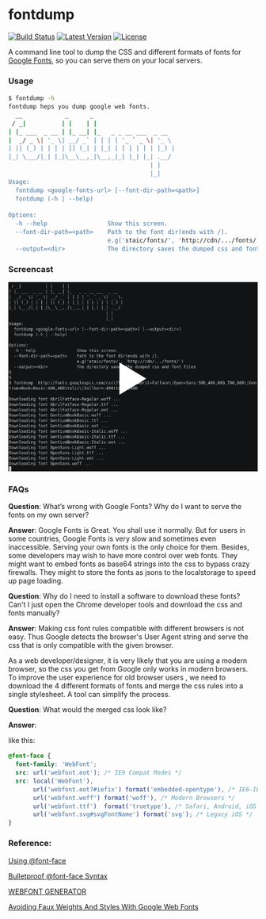 fontdump
========
[![Build Status](https://travis-ci.org/glasslion/fontdump.svg?branch=master)](https://travis-ci.org/glasslion/fontdump)
[![Latest Version](https://pypip.in/version/fontdump/badge.svg)](https://pypi.python.org/pypi/fontdump/)
[![License](https://pypip.in/license/fontdump/badge.svg)](https://pypi.python.org/pypi/fontdump/)


A command line tool to dump the CSS and different formats of fonts for [Google Fonts][1], so you can serve them on your local servers.

### Usage
```bash
$ fontdump -h
fontdump heps you dump google web fonts.
  __            _      _
 / _|          | |    | |
| |_ ___  _ __ | |_ __| |_   _ _ __ ___  _ __
|  _/ _ \| '_ \| __/ _` | | | | '_ ` _ \| '_ \
| || (_) | | | | || (_| | |_| | | | | | | |_) |
|_| \___/|_| |_|\__\__,_|\__,_|_| |_| |_| .__/
                                        | |
                                        |_|
Usage:
  fontdump <google-fonts-url> [--font-dir-path=<path>]
  fontdump (-h | --help)

Options:
  -h --help                 Show this screen.
  --font-dir-path=<path>    Path to the font dir(ends with /).
                            e.g('staic/fonts/', 'http://cdn/.../fonts/')
  --output=<dir>            The directory saves the dumped css and font files
```

### Screencast
[<img src="https://github.com/glasslion/fontdump/raw/master/screenshot.png">](https://asciinema.org/a/14123)


### FAQs

**Question**: 
What’s wrong with Google Fonts? Why do I want to serve the fonts on my own server? 

**Answer**: 
Google Fonts is Great. You shall use it normally. But for users in some countries, Google Fonts is very slow and sometimes even inaccessible. Serving your own fonts is the only choice for them. Besides, some developers may wish to have more control over web fonts. They might want to embed fonts as base64 strings into the css to bypass crazy  firewalls. They might to store the fonts as jsons to the localstorage to speed up page loading.


**Question**: 
Why do I need to install a software to download these fonts? Can't I just open the Chrome developer tools and download the css and fonts manually?

**Answer**:
Making css font rules compatible with different browsers is not easy. Thus Google detects the browser's User Agent string and serve the css that is only compatible with the given browser. 

As a web developer/designer, it is very likely that you are using a modern browser, so the css you get from Google only works in modern browsers. To improve the user experience for old browser users , we need to download the 4 different formats of fonts and merge the css rules into a single stylesheet. A tool can simplify the process.


**Question**:
What would the merged css look like?

**Answer**:

like this:
```css
@font-face {
  font-family: 'WebFont';
  src: url('webfont.eot'); /* IE9 Compat Modes */
  src: local('WebFont'),
       url('webfont.eot?#iefix') format('embedded-opentype'), /* IE6-IE8 */
       url('webfont.woff') format('woff'), /* Modern Browsers */
       url('webfont.ttf')  format('truetype'), /* Safari, Android, iOS */
       url('webfont.svg#svgFontName') format('svg'); /* Legacy iOS */
}
```
### Reference:

[Using @font-face][2]

[Bulletproof @font-face Syntax][3]

[WEBFONT GENERATOR][4]

[Avoiding Faux Weights And Styles With Google Web Fonts][5]


  [1]: https://www.google.com/fonts
  [2]: http://css-tricks.com/snippets/css/using-font-face/
  [3]: http://www.paulirish.com/2009/bulletproof-font-face-implementation-syntax/
  [4]: http://www.fontsquirrel.com/tools/webfont-generator
  [5]: http://www.smashingmagazine.com/2012/07/11/avoiding-faux-weights-styles-google-web-fonts/
